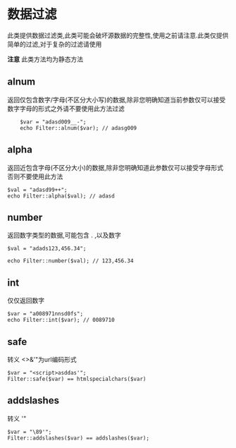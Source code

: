# 数据过滤

此类提供数据过滤类,此类可能会破坏源数据的完整性,使用之前请注意.此类仅提供简单的过滤,对于复杂的过滤请使用

**注意**  此类方法均为静态方法

## alnum

返回仅包含数字/字母(不区分大小写)的数据,除非您明确知道当前参数仅可以接受数字字母的形式之外请不要使用此方法过滤

```
    $var = "adasd009__-";
    echo Filter::alnum($var); // adasg009

```

## alpha

返回近包含字母(不区分大小)的数据,除非您明确知道此参数仅可以接受字母形式否则不要使用此方法

```
$val = "adasd99++";
echo Filter::alpha($val); // adasd
```

## number

返回数字类型的数据,可能包含 . ,以及数字

```
$val = "adads123,456.34";

echo Filter::number($val); // 123,456.34

```

## int

仅仅返回数字

```
$var = "a008971nnsd0fs";
echo Filter::int($var); // 0089710
```

## safe 

转义 <>&'"为url编码形式

```
$var = "<script>asddas'";
Filter::safe($var) == htmlspecialchars($var)
```

## addslashes

转义 \'"

```
$var = "\89'";
Filter::addslashes($var) == addslashes($var);
```